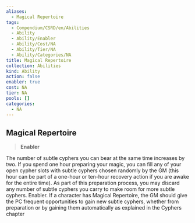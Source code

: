 ```yaml
---
aliases:
  - Magical Repertoire
tags:
  - Compendium/CSRD/en/Abilities
  - Ability
  - Ability/Enabler
  - Ability/Cost/NA
  - Ability/Tier/NA
  - Ability/Categories/NA
title: Magical Repertoire
collection: Abilities
kind: Ability
action: false
enabler: true
cost: NA
tier: NA
pools: []
categories:
  - NA
---
```

## Magical Repertoire    
>**Enabler**  
    
The number of subtle cyphers you can bear at the same time increases by two. If you spend one hour preparing your magic, you can fill any of your open cypher slots with subtle cyphers chosen randomly by the GM (this hour can be part of a one-hour or ten-hour recovery action if you are awake for the entire time). As part of this preparation process, you may discard any number of subtle cyphers you carry to make room for more subtle cyphers. Enabler.	If a character has Magical Repertoire, the GM should give the PC frequent opportunities to gain new subtle cyphers, whether from preparation or by gaining them automatically as explained in the Cyphers chapter